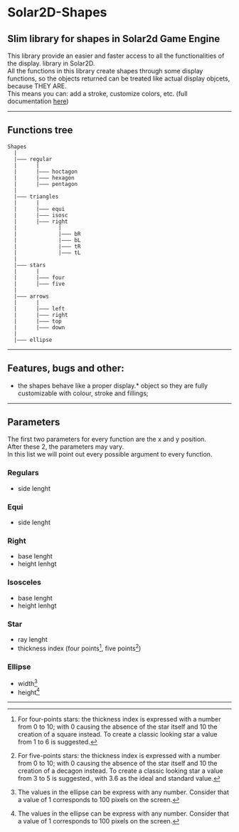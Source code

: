 # Solar2D-Shapes

## Slim library for shapes in Solar2d Game Engine  
This library provide an easier and faster access to all the functionalities of the display. library in Solar2D.  
All the functions in this library create shapes through some display functions, so the objects returned can be treated like actual display objcets, because THEY ARE.  
This means you can: add a stroke, customize colors, etc. (full documentation [here](https://docs.coronalabs.com/guide/media/displayObjects/index.html))

---   
## Functions tree
```
Shapes
  |
  |——— regular
  |      |
  |      |——— hoctagon
  |      |——— hexagon
  |      |——— pentagon
  |
  |——— triangles
  |      |
  |      |——— equi
  |      |——— isosc
  |      |——— right
  |             |
  |             |——— bR
  |             |——— bL
  |             |——— tR
  |             |——— tL
  |
  |——— stars
  |      |
  |      |——— four
  |      |——— five
  |
  |——— arrows
  |      |
  |      |——— left
  |      |——— right
  |      |——— top
  |      |——— down
  |
  |——— ellipse
```
---
## Features, bugs and other:
* the shapes behave like a proper display.* object so they are fully customizable with colour, stroke and fillings;
---
## Parameters
The first two parameters for every function are the x and y position.  
After these 2, the parameters may vary.  
In this list we will point out every possible argument to every function.
### Regulars
* side lenght
### Equi
* side lenght
### Right
* base lenght
* height lenhgt
### Isosceles
* base lenght
* height lenhgt
### Star
* ray lenght
* thickness index (four points[^1], five points[^3])
### Ellipse
* width[^2]
* height[^2]
---
  [^1]: For four-points stars: the thickness index is expressed with a number from 0 to 10; with 0 causing the absence of the star itself and 10 the creation of a square instead. To create a classic looking star a value from 1 to 6 is suggested.  
  [^2]: The values in the ellipse can be express with any number. Consider that a value of 1 corresponds to 100 pixels on the screen.
  [^3]: For five-points stars: the thickness index is expressed with a number from 0 to 10; with 0 causing the absence of the star itself and 10 the creation of a decagon instead. To create a classic looking star a value from 3 to 5 is suggested., with 3.6 as the ideal and standard value.  
